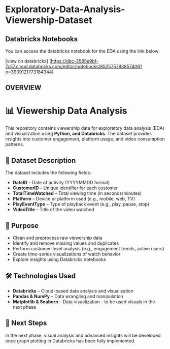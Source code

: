 # Exploratory-Data-Analysis-Viewership-Dataset

## Databricks Notebooks

You can access the databricks notebook for the EDA using the link below:

[view on databricks] (https://dbc-3585e9bf-7c57.cloud.databricks.com/editor/notebooks/852575783857406?o=3909121773184344)

## OVERVIEW

# 📊 Viewership Data Analysis

This repository contains viewership data for exploratory data analysis (EDA) and visualization using **Python, and Databricks**. The dataset provides insights into customer engagement, platform usage, and video consumption patterns.

## 📂 Dataset Description

The dataset includes the following fields:

* **DateID** – Date of activity (YYYYMMDD format)
* **CustomerID** – Unique identifier for each customer
* **TotalTimeWatched** – Total viewing time (in seconds/minutes)
* **Platform** – Device or platform used (e.g., mobile, web, TV)
* **PlayEventType** – Type of playback event (e.g., play, pause, stop)
* **VideoTitle** – Title of the video watched

## 🎯 Purpose
* Clean and preprocess raw viewership data
* Identify and remove missing values and duplicates
* Perform customer-level analysis (e.g., engagement trends, active users)
* Create time-series visualizations of watch behavior
* Explore insights using Databricks notebooks

## 🛠️ Technologies Used
* **Databricks** – Cloud-based data analysis and visualization
* **Pandas & NumPy** – Data wrangling and manipulation
* **Matplotlib & Seaborn** – Data visualization - to be used visuals in the next phase

## 🚀 Next Steps
In the next phase, visual analysis and advanced insights will be developed once graph plotting in Databricks has been fully implemented.


